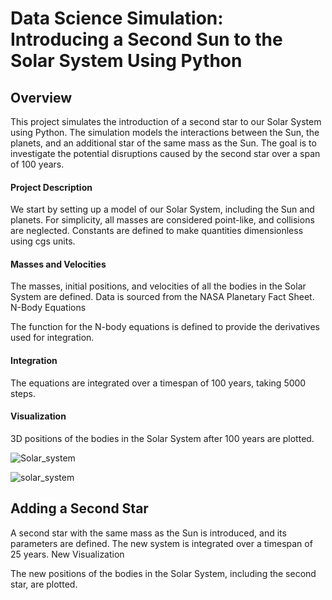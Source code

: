 # Data Science Simulation: Introducing a Second Sun to the Solar System Using Python

## Overview

This project simulates the introduction of a second star to our Solar System using Python. The simulation models the interactions between the Sun, the planets, and an additional star of the same mass as the Sun. The goal is to investigate the potential disruptions caused by the second star over a span of 100 years.

#### Project Description

We start by setting up a model of our Solar System, including the Sun and planets. For simplicity, all masses are considered point-like, and collisions are neglected. Constants are defined to make quantities dimensionless using cgs units.

#### Masses and Velocities

The masses, initial positions, and velocities of all the bodies in the Solar System are defined. Data is sourced from the NASA Planetary Fact Sheet.
N-Body Equations

The function for the N-body equations is defined to provide the derivatives used for integration.

#### Integration

The equations are integrated over a timespan of 100 years, taking 5000 steps.

#### Visualization

3D positions of the bodies in the Solar System after 100 years are plotted.

![Solar_system](New-solar-system/solar_system.jpeg)

![solar_system](https://github.com/user-attachments/assets/bf2f7348-0db0-4a0f-8f2a-a9f865eade48)

## Adding a Second Star

A second star with the same mass as the Sun is introduced, and its parameters are defined. The new system is integrated over a timespan of 25 years.
New Visualization

The new positions of the bodies in the Solar System, including the second star, are plotted.
